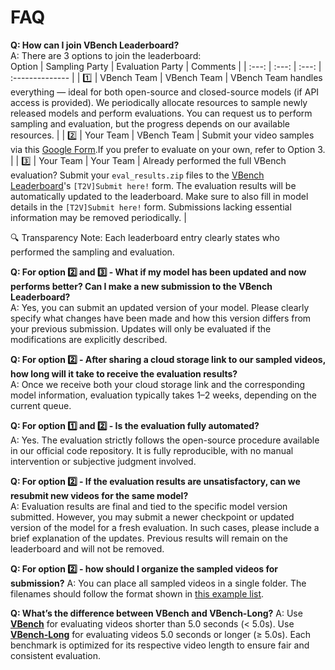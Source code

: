 # FAQ

**Q: How can I join VBench Leaderboard?**<br>
A: There are 3 options to join the leaderboard:<br>
Option | Sampling Party | Evaluation Party |              Comments                         |
| :---: | :---: |  :---: |        :--------------    | 
| 1️⃣ | VBench Team | VBench Team | VBench Team handles everything — ideal for both open-source and closed-source models (if API access is provided). We periodically allocate resources to sample newly released models and perform evaluations. You can request us to perform sampling and evaluation, but the progress depends on our available resources. |
| 2️⃣ | Your Team | VBench Team | Submit your video samples via this [Google Form](https://forms.gle/Dy26sRobB6vouQZC7).If you prefer to evaluate on your own, refer to Option 3. |
| 3️⃣ | Your Team | Your Team | Already performed the full VBench evaluation? Submit your `eval_results.zip` files to the [VBench Leaderboard](https://huggingface.co/spaces/Vchitect/VBench_Leaderboard)'s `[T2V]Submit here!` form. The evaluation results will be automatically updated to the leaderboard. Make sure to also fill in model details in the `[T2V]Submit here!` form. Submissions lacking essential information may be removed periodically. |

🔍 Transparency Note: Each leaderboard entry clearly states who performed the sampling and evaluation.



**Q: For option 2️⃣ and 3️⃣ - What if my model has been updated and now performs better? Can I make a new submission to the VBench Leaderboard?**<br>
A: Yes, you can submit an updated version of your model. Please clearly specify what changes have been made and how this version differs from your previous submission. Updates will only be evaluated if the modifications are explicitly described.

**Q: For option 2️⃣ - After sharing a cloud storage link to our sampled videos, how long will it take to receive the evaluation results?**<br>
A: Once we receive both your cloud storage link and the corresponding model information, evaluation typically takes 1–2 weeks, depending on the current queue.

**Q: For option 1️⃣ and 2️⃣ - Is the evaluation fully automated?**<br>
A: Yes. The evaluation strictly follows the open-source procedure available in our official code repository. It is fully reproducible, with no manual intervention or subjective judgment involved.

**Q: For option 2️⃣ - If the evaluation results are unsatisfactory, can we resubmit new videos for the same model?**<br>
A: Evaluation results are final and tied to the specific model version submitted. However, you may submit a newer checkpoint or updated version of the model for a fresh evaluation. In such cases, please include a brief explanation of the updates. Previous results will remain on the leaderboard and will not be removed.

**Q: For option 2️⃣ - how should I organize the sampled videos for submission?**
A: You can place all sampled videos in a single folder. The filenames should follow the format shown in [this example list](https://github.com/Vchitect/VBench/blob/master/sampled_videos/sampled_videos.txt).


**Q: What’s the difference between VBench and VBench-Long?**
A: Use [**VBench**](https://github.com/Vchitect/VBench?tab=readme-ov-file#usage) for evaluating videos shorter than 5.0 seconds (< 5.0s).
Use [**VBench-Long**](https://github.com/Vchitect/VBench/tree/master/vbench2_beta_long) for evaluating videos 5.0 seconds or longer (≥ 5.0s).
Each benchmark is optimized for its respective video length to ensure fair and consistent evaluation.

